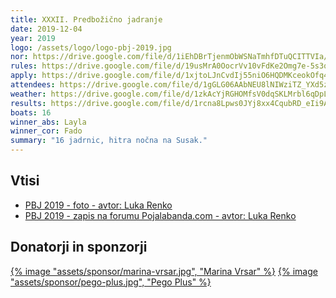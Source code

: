```yaml
---
title: XXXII. Predbožično jadranje
date: 2019-12-04
year: 2019
logo: /assets/logo/logo-pbj-2019.jpg
nor: https://drive.google.com/file/d/1iEhDBrTjenmObWSNaTmhfDTuQCITTVIa/view?usp=sharing
rules: https://drive.google.com/file/d/19usMrA0OocrVv10vFdKe2Omg7e-5s3qT/view?usp=sharing
apply: https://drive.google.com/file/d/1xjtoLJnCvdIj55niO6HQDMKceokOfq4N/view?usp=sharing
attendees: https://drive.google.com/file/d/1gGLG06AAbNEU8lNIWziTZ_YXd5zsaCTb/view?usp=sharing
weather: https://drive.google.com/file/d/1zkAcYjRGHOMfsV0dqSKLMrbl6qDpLktl/view?usp=sharing
results: https://drive.google.com/file/d/1rcna8Lpws0JYj8xx4CqubRD_eIi9AYFZ/view?usp=sharing
boats: 16
winner_abs: Layla
winner_cor: Fado
summary: "16 jadrnic, hitra nočna na Susak."
---
```


## Vtisi
 - [PBJ 2019 - foto - avtor: Luka Renko](https://photos.app.goo.gl/vGBm4RaFNuZUnuKk8)
 - [PBJ 2019 - zapis na forumu Pojalabanda.com - avtor: Luka Renko](https://pojalabanda.com/t/predbozicno-jadranje/64/6)

## Donatorji in sponzorji

[{% image "assets/sponsor/marina-vrsar.jpg", "Marina Vrsar" %}](http://montraker.hr/)
[{% image "assets/sponsor/pego-plus.jpg", "Pego Plus" %}](http://www.pego.si/)
